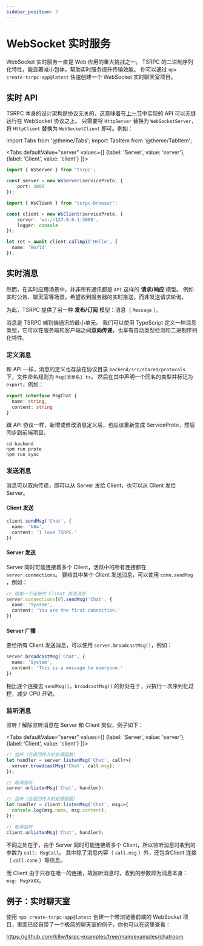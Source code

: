 ```yaml
---
sidebar_position: 3
---
```


# WebSocket 实时服务

WebSocket 实时服务一直是 Web 应用的重大挑战之一。
TSRPC 的二进制序列化特性，能显著减小包体，帮助实时服务提升传输效能。
你可以通过 `npx create-tsrpc-app@latest` 快速创建一个 WebSocket 实时聊天室项目。

## 实时 API
TSRPC 本身的设计架构是协议无关的，这意味着在[上一节](the-first-api.md)中实现的 API 可以无缝运行在 WebSocket 协议之上。
只需要将 `HttpServer` 替换为 `WebSocketServer`，将 `HttpClient` 替换为 `WebSocketClient` 即可。例如：

import Tabs from '@theme/Tabs';
import TabItem from '@theme/TabItem';

<Tabs
  defaultValue="server"
  values={[
    {label: 'Server', value: 'server'},
    {label: 'Client', value: 'client'}
  ]}>
  <TabItem value="server">

```ts
import { WsServer } from 'tsrpc';

const server = new WsServer(serviceProto, {
    port: 3000
});
```

  </TabItem>

  <TabItem value="client">

```ts
import { WsClient } from 'tsrpc-browser';

const client = new WsClient(serviceProto, {
    server: 'ws://127.0.0.1:3000',
    logger: console
});

let ret = await client.callApi('Hello', { 
  name: 'World'
});
```

  </TabItem>
</Tabs>

## 实时消息

然而，在实时应用场景中，并非所有通讯都是 `API` 这样的 **请求/响应** 模型。
例如实时公告、聊天室等场景，希望收到服务器的实时推送，而非发送请求轮询。

为此，TSRPC 提供了另一种 **发布/订阅** 模型：消息（ `Message` ）。

消息是 TSRPC 端到端通讯的最小单元。
我们可以使用 TypeScript 定义一种消息类型，它可以在服务端和客户端之间**双向传递**，也享有自动类型检测和二进制序列化特性。

### 定义消息

和 API 一样，消息的定义也存放在协议目录 `backend/src/shared/protocols` 下，文件命名规则为 `Msg{消息名}.ts`。
然后在其中声明一个同名的类型并标记为 `export`，例如：

```ts title="MsgChat.ts"
export interface MsgChat {
  name: string,
  content: string
}
```

跟 API 协议一样，新增或修改消息定义后，也应该重新生成 ServiceProto，然后同步到前端项目。
```shell
cd backend
npm run proto
npm run sync
```

### 发送消息

消息可以双向传递，即可以从 Server 发给 Client，也可以从 Client 发给 Server。

#### Client 发送
```ts
client.sendMsg('Chat', {
  name: 'k8w',
  content: 'I love TSRPC.'
})
```

#### Server 发送
Server 同时可能连接着多个 Client，活跃中的所有连接都在 `server.connections`。
要给其中某个 Client 发送消息，可以使用 `conn.sendMsg` ，例如：
```ts
// 给第一个连接的 Client 发送消息
server.connections[0].sendMsg('Chat', {
  name: 'System',
  content: 'You are the first connection.'
})
```

#### Server 广播

要给所有 Client 发送消息，可以使用 `server.broadcastMsg()`，例如：
```ts
server.broadcastMsg('Chat', {
  name: 'System',
  content: 'This is a message to everyone.'
})
```

相比逐个连接去 `sendMsg()`，`broadcastMsg()` 的好处在于，只执行一次序列化过程，减少 CPU 开销。

### 监听消息

监听 / 解除监听消息在 Server 和 Client 类似，例子如下：

<Tabs
  defaultValue="server"
  values={[
    {label: 'Server', value: 'server'},
    {label: 'Client', value: 'client'}
  ]}>
  <TabItem value="server">

```ts
// 监听（会返回传入的处理函数）
let handler = server.listenMsg('Chat', call=>{
  server.broadcastMsg('Chat', call.msg);
});

// 取消监听
server.unlistenMsg('Chat', handler);
```

  </TabItem>

  <TabItem value="client">

```ts
// 监听（会返回传入的处理函数）
let handler = client.listenMsg('Chat', msg=>{
  console.log(msg.name, msg.content);
});

// 取消监听
client.unlistenMsg('Chat', handler);
```

  </TabItem>
</Tabs>

不同之处在于，由于 Server 同时可能连接着多个 Client，所以监听消息时收到的参数为 `call: MsgCall`。
其中除了消息内容（ `call.msg` ）外，还包含Client 连接（ `call.conn` ）等信息。

而 Client 由于只存在唯一的连接，故监听消息时，收到的参数即为消息本身：`msg: MsgXXXX`。

## 例子：实时聊天室

使用 `npx create-tsrpc-app@latest` 创建一个带浏览器前端的 WebSocket 项目，里面已经自带了一个极简的聊天室的例子，你也可以在这里查看：

https://github.com/k8w/tsrpc-examples/tree/main/examples/chatroom